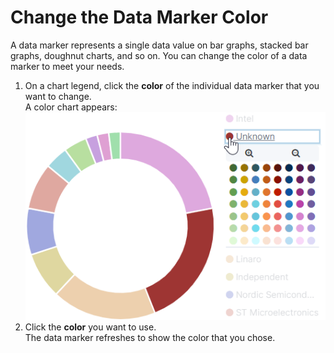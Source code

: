 # Change the Data Marker Color

A data marker represents a single data value on bar graphs, stacked bar graphs, doughnut charts, and so on. You can change the color of a data marker to meet your needs.

1. On a chart legend, click the **color** of the individual data marker that you want to change.\
   A color chart appears:\
   ![](../../.gitbook/assets/18088175.png)
2. Click the **color** you want to use.\
   The data marker refreshes to show the color that you chose.
